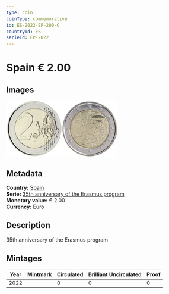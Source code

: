 ```yaml
---
type: coin
coinType: commemorative
id: ES-2022-EP-200-C
countryId: ES
serieId: EP-2022
---
```


# Spain € 2.00

## Images

<img src="../../Images/common-2007-200.webp" height="150" alt="Front image"><img src="Images/ES-2022-200.webp" height="150" alt="Back image">

## Metadata

**Country:** [Spain](../../Countries/Spain/index.md)\
**Serie:** [35th anniversary of the Erasmus program](index.md)\
**Monetary value:** € 2.00\
**Currency:** Euro

## Description

35th anniversary of the Erasmus program

## Mintages

| Year | Mintmark | Circulated | Brilliant Uncirculated | Proof |
| ---- | -------- | ---------- | ---------------------- | ----- |
| 2022 |          | 0          | 0                      | 0     |
